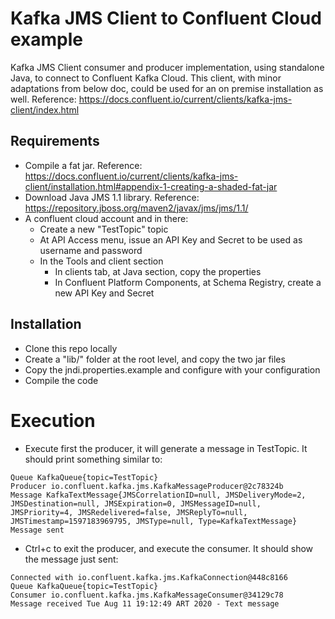 # Kafka JMS Client to Confluent Cloud example
Kafka JMS Client consumer and producer implementation, using standalone Java, to connect to Confluent Kafka Cloud. 
This client, with minor adaptations from below doc, could be used for an on premise installation as well.
Reference: https://docs.confluent.io/current/clients/kafka-jms-client/index.html

## Requirements
- Compile a fat jar. Reference: https://docs.confluent.io/current/clients/kafka-jms-client/installation.html#appendix-1-creating-a-shaded-fat-jar 
- Download Java JMS 1.1 library. Reference: https://repository.jboss.org/maven2/javax/jms/jms/1.1/
- A confluent cloud account and in there:
    - Create a new "TestTopic" topic
    - At API Access menu, issue an API Key and Secret to be used as username and password
    - In the Tools and client section
        - In clients tab, at Java section, copy the properties
        - In Confluent Platform Components, at Schema Registry, create a new API Key and Secret

## Installation
- Clone this repo locally
- Create a "lib/" folder at the root level, and copy the two jar files
- Copy the jndi.properties.example and configure with your configuration
- Compile the code

# Execution
- Execute first the producer, it will generate a message in TestTopic. It should print something similar to:
``` Connected with io.confluent.kafka.jms.KafkaConnection@448c8166
Queue KafkaQueue{topic=TestTopic}
Producer io.confluent.kafka.jms.KafkaMessageProducer@2c78324b
Message KafkaTextMessage{JMSCorrelationID=null, JMSDeliveryMode=2, JMSDestination=null, JMSExpiration=0, JMSMessageID=null, JMSPriority=4, JMSRedelivered=false, JMSReplyTo=null, JMSTimestamp=1597183969795, JMSType=null, Type=KafkaTextMessage}
Message sent
```

- Ctrl+c to exit the producer, and execute the consumer. It should show the message just sent:
```
Connected with io.confluent.kafka.jms.KafkaConnection@448c8166
Queue KafkaQueue{topic=TestTopic}
Consumer io.confluent.kafka.jms.KafkaMessageConsumer@34129c78
Message received Tue Aug 11 19:12:49 ART 2020 - Text message
```

